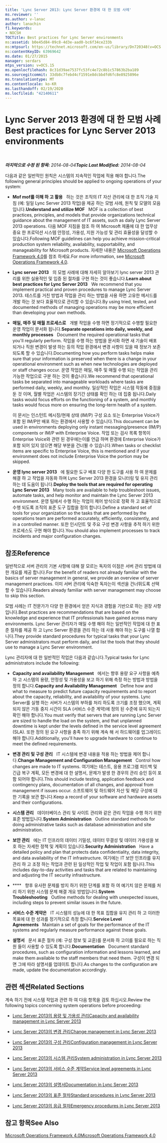 ```yaml
---
title: 'Lync Server 2013: Lync Server 환경에 대 한 모범 사례'
ms.reviewer: ''
ms.author: v-lanac
author: lanachin
f1.keywords:
- NOCSH
TOCTitle: Best practices for Lync Server environments
ms:assetid: b0e45d84-09c8-4d3e-aad0-bc6f34ce233b
ms:mtpsurl: https://technet.microsoft.com/en-us/library/Dn720348(v=OCS.15)
ms:contentKeyID: 63969642
ms.date: 01/27/2015
manager: serdars
mtps_version: v=OCS.15
ms.openlocfilehash: 8c31d39ae7537fc53fc4e72c8b1c57863b2ba189
ms.sourcegitcommit: 33db8c7febd4cf1591e8dcbbdfd6fc8e8925896e
ms.translationtype: MT
ms.contentlocale: ko-KR
ms.lasthandoff: 02/19/2020
ms.locfileid: "42140611"
---
```

<div data-xmlns="http://www.w3.org/1999/xhtml">

<div class="topic" data-xmlns="http://www.w3.org/1999/xhtml" data-msxsl="urn:schemas-microsoft-com:xslt" data-cs="http://msdn.microsoft.com/">

<div data-asp="https://msdn2.microsoft.com/asp">

# <a name="best-practices-for-lync-server-2013-environments"></a><span data-ttu-id="1a7cc-102">Lync Server 2013 환경에 대 한 모범 사례</span><span class="sxs-lookup"><span data-stu-id="1a7cc-102">Best practices for Lync Server 2013 environments</span></span>

</div>

<div id="mainSection">

<div id="mainBody">

<span> </span>

<span data-ttu-id="1a7cc-103">_**마지막으로 수정 된 항목:** 2014-08-04_</span><span class="sxs-lookup"><span data-stu-id="1a7cc-103">_**Topic Last Modified:** 2014-08-04_</span></span>

<span data-ttu-id="1a7cc-104">다음과 같은 일반적인 원칙은 시스템의 지속적인 작업에 적용 해야 합니다.</span><span class="sxs-lookup"><span data-stu-id="1a7cc-104">The following general principles should be applied to ongoing operations of your system:</span></span>

  - <span data-ttu-id="1a7cc-105">**Mof mof를 이해 하 고 활용**   하는 것은 조직의 IT 자산 관리에 대 한 조직 기술 지침 (예: 일일 Lync Server 2013 작업)을 제공 하는 모범 사례, 원칙 및 모델의 모음입니다.</span><span class="sxs-lookup"><span data-stu-id="1a7cc-105">**Understand and utilize MOF**   MOF is a collection of best practices, principles, and models that provide organizations technical guidance about the management of IT assets, such as daily Lync Server 2013 operations.</span></span> <span data-ttu-id="1a7cc-106">다음 MOF 지침을 참조 하 여 Microsoft 제품에 대 한 업무상 중요 한 프로덕션 시스템 안정성, 가용성, 지원 가능성 및 관리 효율성을 달성할 수 있습니다.</span><span class="sxs-lookup"><span data-stu-id="1a7cc-106">Following MOF guidelines can help you achieve mission-critical production system reliability, availability, supportability, and manageability for Microsoft products.</span></span> <span data-ttu-id="1a7cc-107">자세한 내용은 [Microsoft Operations Framework 4.0](https://go.microsoft.com/fwlink/p/?linkid=40939)를 참조 하세요.</span><span class="sxs-lookup"><span data-stu-id="1a7cc-107">For more information, see [Microsoft Operations Framework 4.0](https://go.microsoft.com/fwlink/p/?linkid=40939).</span></span>

  - <span data-ttu-id="1a7cc-108">**Lync server 2013**   의 모범 사례에 대해 자세히 알아보기 lync server 2013 관리를 위한 실용적인 및 입증 된 절차를 구현 하는 것이 좋습니다.</span><span class="sxs-lookup"><span data-stu-id="1a7cc-108">**Learn about best practices for Lync Server 2013**   We recommend that you implement practical and proven procedures to manage Lync Server 2013.</span></span> <span data-ttu-id="1a7cc-109">테스트를 거친 방법과 작업을 관리 하는 방법을 사용 하면 고유한 메서드를 개발 하는 것 보다 효율적으로 관리할 수 있습니다.</span><span class="sxs-lookup"><span data-stu-id="1a7cc-109">By using tried, tested, and documented methods of managing operations may be more efficient than developing your own methods.</span></span>

  - <span data-ttu-id="1a7cc-110">**매일, 매주 및 매월 프로세스로**   개별 작업을 수행 하면 정기적으로 수행할 필요한 운영 작업이 문서화 됩니다.</span><span class="sxs-lookup"><span data-stu-id="1a7cc-110">**Separate operations into daily, weekly, and monthly processes**   Document the required operational tasks that you'll regularly perform.</span></span> <span data-ttu-id="1a7cc-111">작업을 수행 하는 방법을 문서화 하면 새 기술이 배포 되거나 직원 변경이 발생 하는 등의 작업 환경에서 변경 사항이 있을 때 정보가 보존 되도록 할 수 있습니다.</span><span class="sxs-lookup"><span data-stu-id="1a7cc-111">Documenting how you perform tasks helps make sure that your information is preserved when there is a change in your operational environment such as when new technologies are deployed or staff changes occur.</span></span> <span data-ttu-id="1a7cc-112">운영 작업은 매일, 매주 및 매월 수행 되는 작업을 관리 가능한 작업으로 구분 하는 것이 좋습니다.</span><span class="sxs-lookup"><span data-stu-id="1a7cc-112">We recommend that operational tasks be separated into manageable workloads where tasks are performed daily, weekly, and monthly.</span></span> <span data-ttu-id="1a7cc-113">일상적인 작업은 시스템 작동에 중점을 둔 것 이며, 월별 작업은 시스템의 장기간 상태를 확인 하는 데 집중 됩니다.</span><span class="sxs-lookup"><span data-stu-id="1a7cc-113">Daily tasks would focus efforts on the functioning of a system, and monthly tasks would focus more on ensuring the long-term health of a system.</span></span>
    
    <span data-ttu-id="1a7cc-114">이 문서는 인스턴트 메시징/현재 상태 (IM/P) 구성 요소 또는 Enterprise Voice가 포함 된 IM/P만 배포 하는 환경에서 사용할 수 있습니다.</span><span class="sxs-lookup"><span data-stu-id="1a7cc-114">This document can be used in environments deploying only instant messaging/presence (IM/P) components or IM/P with Enterprise Voice.</span></span> <span data-ttu-id="1a7cc-115">작업 또는 검사 목록 항목이 Enterprise Voice와 관련 된 경우에는이를 언급 하며 환경에 Enterprise Voice가 포함 되어 있지 않으면 해당 부분을 건너뛸 수 있습니다.</span><span class="sxs-lookup"><span data-stu-id="1a7cc-115">When tasks or checklist items are specific to Enterprise Voice, this is mentioned and if your environment does not include Enterprise Voice the portion may be skipped.</span></span>

  - <span data-ttu-id="1a7cc-116">**운영 lync server 2013**   에 필요한 도구 배포 다양 한 도구를 사용 하 여 문제를 해결 하 고 작업을 자동화 하며 Lync Server 2013 환경을 모니터링 및 유지 관리 하는 데 도움이 됩니다.</span><span class="sxs-lookup"><span data-stu-id="1a7cc-116">**Deploy the tools that are required for operating Lync Server 2013**   Many tools are available to help troubleshoot issues, automate tasks, and help monitor and maintain the Lync Server 2013 environment.</span></span> <span data-ttu-id="1a7cc-117">운영 팀에서 수행 하는 작업이 제어 방식으로 정확 하 고 효율적으로 수행 되도록 조직의 표준 도구 집합을 정의 합니다.</span><span class="sxs-lookup"><span data-stu-id="1a7cc-117">Define a standard set of tools for your organization so the tasks that are performed by the operations team are performed accurately, efficiently, consistently, and in a controlled manner.</span></span> <span data-ttu-id="1a7cc-118">또한 인시던트 및 주요 구성 변경 사항을 추적 하기 위한 프로세스도 구현 해야 합니다.</span><span class="sxs-lookup"><span data-stu-id="1a7cc-118">You should also implement processes to track incidents and major configuration changes.</span></span>

<div>

## <a name="reference"></a><span data-ttu-id="1a7cc-119">참조</span><span class="sxs-lookup"><span data-stu-id="1a7cc-119">Reference</span></span>

<span data-ttu-id="1a7cc-120">일반적으로 서버 관리의 기본 사항에 대해 잘 모르는 독자의 이점은 서버 관리 방법에 대 한 개요를 제공 합니다.</span><span class="sxs-lookup"><span data-stu-id="1a7cc-120">For the benefit of readers not already familiar with the basics of server management in general, we provide an overview of server management practices.</span></span> <span data-ttu-id="1a7cc-121">이미 서버 관리에 익숙한 독자는이 섹션을 건너뛰도록 선택할 수 있습니다.</span><span class="sxs-lookup"><span data-stu-id="1a7cc-121">Readers already familiar with server management may choose to skip this section.</span></span>

<span data-ttu-id="1a7cc-122">모범 사례는 IT 전문가가 다양 한 환경에서 얻은 지식과 경험을 기반으로 하는 권장 사항입니다.</span><span class="sxs-lookup"><span data-stu-id="1a7cc-122">Best practices are recommendations that are based on the knowledge and experience that IT professionals have gained across many environments.</span></span> <span data-ttu-id="1a7cc-123">Lync Server 관리자가 매일 수행 해야 하는 일반적인 작업에 대 한 표준 절차를 제공 하 고 Lync Server 환경을 관리 하는 데 사용 해야 하는 도구를 나열 합니다.</span><span class="sxs-lookup"><span data-stu-id="1a7cc-123">They provide standard procedures for typical tasks that your Lync Server administrators must perform daily, and list the tools that they should use to manage a Lync Server environment.</span></span>

<span data-ttu-id="1a7cc-124">Lync 관리자에 대 한 일반적인 작업은 다음과 같습니다.</span><span class="sxs-lookup"><span data-stu-id="1a7cc-124">Typical tasks for Lync administrators include the following:</span></span>

  - <span data-ttu-id="1a7cc-125">**Capacity and availability Management**   에서는 향후 용량 요구 사항을 예측 하 고 시스템의 용량, 안정성 및 가용성을 보고 하기 위해 측정 하는 방법과 방법을 정의 합니다.</span><span class="sxs-lookup"><span data-stu-id="1a7cc-125">**Capacity and Availability Management**   Define how and what to measure to predict future capacity requirements and to report about the capacity, reliability, and availability of your systems.</span></span> <span data-ttu-id="1a7cc-126">Lync Server를 실행 하는 서버가 시스템의 부하를 처리 하도록 크기를 조정 했으며, 계획 되지 않은 가동 중지 시간이 SLA (서비스 수준 계약)에 정의 된 수준에 유지 되는지 확인 해야 합니다.</span><span class="sxs-lookup"><span data-stu-id="1a7cc-126">You must verify that servers that are running Lync Server are sized to handle the load on the system, and that unplanned downtime is kept under the levels defined in the service level agreement (SLA).</span></span> <span data-ttu-id="1a7cc-127">또한 정의 된 요구 사항을 충족 하기 위해 계속 해 서 하드웨어를 업그레이드 해야 합니다.</span><span class="sxs-lookup"><span data-stu-id="1a7cc-127">Additionally, you'll have to upgrade hardware to continue to meet the defined requirements.</span></span>

  - <span data-ttu-id="1a7cc-128">**변경 관리 및 구성 관리**   IT 시스템에 변경 내용을 적용 하는 방법을 제어 합니다.</span><span class="sxs-lookup"><span data-stu-id="1a7cc-128">**Change Management and Configuration Management**   Control how changes are made to IT systems.</span></span> <span data-ttu-id="1a7cc-129">여기에는 테스트, 응용 프로그램 피드백 및 긴급 복구 계획, 모든 변경에 대 한 설명서, 문제가 발생 한 경우의 관리 승인 등이 포함 되어야 합니다.</span><span class="sxs-lookup"><span data-stu-id="1a7cc-129">This should include testing, application feedback and contingency plans, documentation of all changes, and approval from management if issues occur.</span></span> <span data-ttu-id="1a7cc-130">소프트웨어 및 하드웨어 자산 및 해당 구성에 대 한 기록을 보관 합니다.</span><span class="sxs-lookup"><span data-stu-id="1a7cc-130">Keep a record of your software and hardware assets and their configurations.</span></span>

  - <span data-ttu-id="1a7cc-131">**시스템 관리**   데이터베이스 관리 및 사이트 관리와 같은 관리 작업을 수행 하기 위한 표준 방법입니다.</span><span class="sxs-lookup"><span data-stu-id="1a7cc-131">**System Administration**   Outline standard methods for doing administrative tasks such as database administration and site administration.</span></span>

  - <span data-ttu-id="1a7cc-132">**보안 관리**   에는 IT 인프라의 데이터 기밀성, 데이터 무결성 및 데이터 가용성을 보호 하는 자세한 정책 및 계획이 있습니다.</span><span class="sxs-lookup"><span data-stu-id="1a7cc-132">**Security Administration**   Have a detailed policy and plan that protects data confidentiality, data integrity, and data availability of the IT infrastructure.</span></span> <span data-ttu-id="1a7cc-133">여기에는 IT 보안 인프라를 유지 관리 하 고 조정 하는 작업과 관련 된 일상적인 작업 및 작업이 포함 됩니다.</span><span class="sxs-lookup"><span data-stu-id="1a7cc-133">This includes day-to-day activities and tasks that are related to maintaining and adjusting the IT security infrastructure.</span></span>

  - <span data-ttu-id="1a7cc-134">\*\*\*\*   향후 유사한 문제를 방지 하기 위한 단계를 포함 하 여 예기치 않은 문제를 처리 하기 위한 시스템 문제 해결 개요 방법입니다.</span><span class="sxs-lookup"><span data-stu-id="1a7cc-134">**System Troubleshooting**   Outline methods for dealing with unexpected issues, including steps to prevent similar issues in the future.</span></span>

  - <span data-ttu-id="1a7cc-135">**서비스 수준 계약은**   IT 시스템의 성능에 대 한 목표 집합을 유지 관리 하 고 이러한 목표에 대 한 성과를 정기적으로 측정 합니다.</span><span class="sxs-lookup"><span data-stu-id="1a7cc-135">**Service Level Agreements**   Maintain a set of goals for the performance of the IT systems and regularly measure performance against these goals.</span></span>

  - <span data-ttu-id="1a7cc-136">**설명서**   문서 표준 절차 (예: 구성 정보 및 교훈)를 문서화 하 고이를 필요로 하는 직원 들이 사용할 수 있도록 합니다.</span><span class="sxs-lookup"><span data-stu-id="1a7cc-136">**Documentation**   Document standard procedures, such as configuration information and lessons learned, and make them available to the staff members that need them.</span></span> <span data-ttu-id="1a7cc-137">구성이 변경 되 면 그에 따라 설명서를 업데이트 합니다.</span><span class="sxs-lookup"><span data-stu-id="1a7cc-137">As changes to the configuration are made, update the documentation accordingly.</span></span>

</div>

<div>

## <a name="related-sections"></a><span data-ttu-id="1a7cc-138">관련 섹션</span><span class="sxs-lookup"><span data-stu-id="1a7cc-138">Related Sections</span></span>

<span data-ttu-id="1a7cc-139">계속 하기 전에 시스템 작업과 관련 하 여 다음 항목을 검토 하십시오.</span><span class="sxs-lookup"><span data-stu-id="1a7cc-139">Review the following topics concerning system operations before proceeding:</span></span>

  - [<span data-ttu-id="1a7cc-140">Lync Server 2013의 용량 및 가용성 관리</span><span class="sxs-lookup"><span data-stu-id="1a7cc-140">Capacity and availability management in Lync Server 2013</span></span>](lync-server-2013-capacity-and-availability-management.md)

  - [<span data-ttu-id="1a7cc-141">Lync Server 2013의 변경 관리</span><span class="sxs-lookup"><span data-stu-id="1a7cc-141">Change management in Lync Server 2013</span></span>](lync-server-2013-change-management.md)

  - [<span data-ttu-id="1a7cc-142">Lync Server 2013의 구성 관리</span><span class="sxs-lookup"><span data-stu-id="1a7cc-142">Configuration management in Lync Server 2013</span></span>](lync-server-2013-configuration-management.md)

  - [<span data-ttu-id="1a7cc-143">Lync Server 2013의 시스템 관리</span><span class="sxs-lookup"><span data-stu-id="1a7cc-143">System administration in Lync Server 2013</span></span>](lync-server-2013-system-administration.md)

  - [<span data-ttu-id="1a7cc-144">Lync Server 2013의 서비스 수준 계약</span><span class="sxs-lookup"><span data-stu-id="1a7cc-144">Service level agreements in Lync Server 2013</span></span>](lync-server-2013-service-level-agreements.md)

  - [<span data-ttu-id="1a7cc-145">Lync Server 2013의 설명서</span><span class="sxs-lookup"><span data-stu-id="1a7cc-145">Documentation in Lync Server 2013</span></span>](lync-server-2013-documentation.md)

  - [<span data-ttu-id="1a7cc-146">Lync Server 2013의 표준 절차</span><span class="sxs-lookup"><span data-stu-id="1a7cc-146">Standard procedures in Lync Server 2013</span></span>](lync-server-2013-standard-procedures.md)

  - [<span data-ttu-id="1a7cc-147">Lync Server 2013의 응급 절차</span><span class="sxs-lookup"><span data-stu-id="1a7cc-147">Emergency procedures in Lync Server 2013</span></span>](lync-server-2013-emergency-procedures.md)

</div>

<div>

## <a name="see-also"></a><span data-ttu-id="1a7cc-148">참고 항목</span><span class="sxs-lookup"><span data-stu-id="1a7cc-148">See Also</span></span>


[<span data-ttu-id="1a7cc-149">Microsoft Operations Framework 4.0</span><span class="sxs-lookup"><span data-stu-id="1a7cc-149">Microsoft Operations Framework 4.0</span></span>](https://go.microsoft.com/fwlink/p/?linkid=40939)  
  

</div>

</div>

<span> </span>

</div>

</div>

</div>

